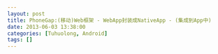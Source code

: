 ```yaml
---
layout: post
title: PhoneGap:(移动)Web框架 - WebApp封装成NativeApp - (集成到App中)
date: 2013-06-03 13:38:00
categories: [Tuhuolong, Android]
tags: []
---
```

          